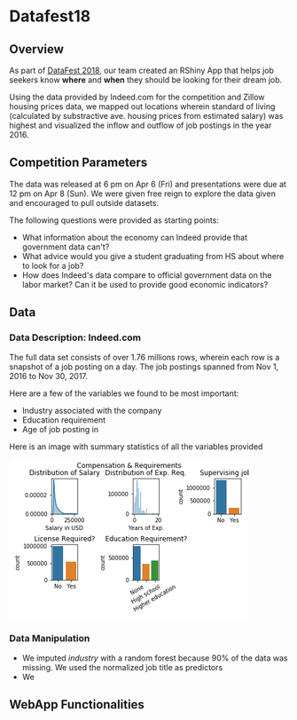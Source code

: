# Datafest18


## Overview
As part of [DataFest 2018](http://datafest.blogs.wesleyan.edu/2018/04/10/thats-a-wrap-on-datafest-2018/), our team created an RShiny App that helps job seekers know **where** and **when** they should be looking for their dream job. 

Using the data provided by Indeed.com for the competition and Zillow housing prices data, we mapped out locations wherein standard of living (calculated by substractive ave. housing prices from estimated salary) was highest and visualized the inflow and outflow of job postings in the year 2016.

## Competition Parameters
The data was released at 6 pm on Apr 6 (Fri) and presentations were due at 12 pm on Apr 8 (Sun). We were given free reign to explore the data given and encouraged to pull outside datasets. 

The following questions were provided as starting points:

* What information about the economy can Indeed provide that government data can't?
* What advice would you give a student graduating from HS about where to look for a job?
* How does Indeed's data compare to official government data on the labor market? Can it be used to provide good economic indicators?




## Data
### Data Description: Indeed.com
The full data set consists of over 1.76 millions rows, wherein each row is a snapshot of a job posting on a day. The job postings spanned from Nov 1, 2016 to Nov 30, 2017. 

Here are a few of the variables we found to be most important:

* Industry associated with the company
* Education requirement
* Age of job posting in 

Here is an image with summary statistics of all the variables provided

![alt text](./output/eda-graphs/eda-graphs.gif)



### Data Manipulation
* We imputed *industry* with a random forest because 90% of the data was missing. We used the normalized job title as predictors 
* We 

## WebApp Functionalities


